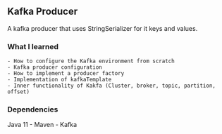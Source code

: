 ## Kafka Producer

A kafka producer that uses StringSerializer for it keys and values.

### What I learned
	- How to configure the Kafka environment from scratch
	- Kafka producer configuration
	- How to implement a producer factory
	- Implementation of kafkaTemplate
	- Inner functionality of Kakfa (Cluster, broker, topic, partition, offset)

### Dependencies
Java 11 - Maven - Kafka
